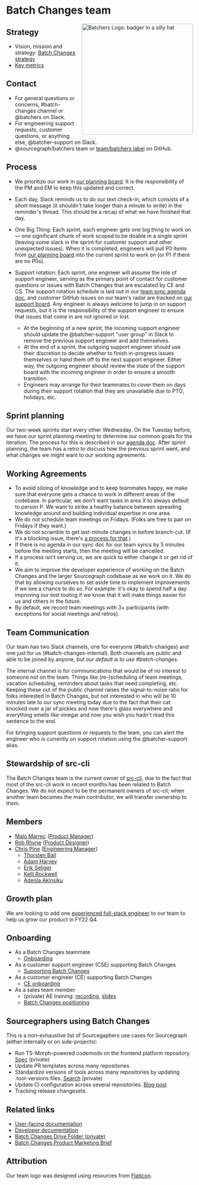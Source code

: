 # Batch Changes team

<img src="https://storage.googleapis.com/sourcegraph-assets/badgerhat.svg" width="300" height="300" align=right alt="Batchers Logo: badger in a silly hat">

## Strategy

- Vision, mission and strategy: [Batch Changes strategy](../../../../../strategy-goals/strategy/code-graph/batch-changes/index.md)
- [Key metrics](metrics.md)

## Contact

- For general questions or concerns, #batch-changes channel or @batchers on Slack.
- For engineering support requests, customer questions, or anything else, @batcher-support on Slack.
- @sourcegraph/batchers team or [team/batchers label](https://github.com/sourcegraph/sourcegraph/issues?q=is%3Aissue+is%3Aopen+label%3Ateam%2Fbatchers) on GitHub.

## Process

- We prioritize our work in [our planning board](https://github.com/orgs/sourcegraph/projects/216). It is the responsibility of the PM and EM to keep this updated and correct.

- Each day, Slack reminds us to do our text check-in, which consists of a _short_ message (it shouldn't take longer than a minute to write) in the reminder's thread. This should be a recap of what we have finished that day.

- One Big Thing: Each sprint, each engineer gets one big thing to work on — one significant chunk of work scoped to be doable in a single sprint (leaving some slack in the sprint for customer support and other unexpected issues). When it is completed, engineers will pull P0 items from [our planning board](https://github.com/orgs/sourcegraph/projects/216) into the current sprint to work on (or P1 if there are no P0s).

- Support rotation: Each sprint, one engineer will assume the role of support engineer, serving as the primary point of contact for customer questions or issues with Batch Changes that are escalated by CE and CS. The support rotation schedule is laid out in our [team sync agenda doc](https://docs.google.com/document/d/1opVINuZ1PfNZCx3zJP3BwlXAEG5SYt8HIIdGab115j8/edit#), and customer GitHub issues on our team's radar are tracked on [our support board](https://github.com/orgs/sourcegraph/projects/218). Any engineer is always welcome to jump in on support requests, but it is the responsibility of the support engineer to ensure that issues that come in are not ignored or lost.
  - At the beginning of a new sprint, the incoming support engineer should update the @batcher-support "user group" in Slack to remove the previous support engineer and add themselves.
  - At the end of a sprint, the outgoing support engineer should use their discretion to decide whether to finish in-progress issues themselves or hand them off to the next support engineer. Either way, the outgoing engineer should review the state of the support board with the incoming engineer in order to ensure a smooth transition.
  - Engineers may arrange for their teammates to cover them on days during their support rotation that they are unavailable due to PTO, holidays, etc.

## Sprint planning

Our two-week sprints start every other Wednesday. On the Tuesday before, we have our sprint planning meeting to determine our common goals for the iteration. The process for this is described in our [agenda doc](https://docs.google.com/document/d/1d4_WndknEd23BNUFG05-KEV4pq2MNx8mdZedVnZpLCg/edit#). After sprint planning, the team has a retro to discuss how the previous sprint went, and what changes we might want to our working agreements.

## Working Agreements

- To avoid siloing of knowledge and to keep teammates happy, we make sure that everyone gets a chance to work in different areas of the codebase. In particular, we don't want tasks in area X to always default to person P. We want to strike a healthy balance between spreading knowledge around and building individual expertise in one area.
- We do not schedule team meetings on Fridays. (Folks are free to pair on Fridays if they want.)
- We do not scramble to get last-minute changes in before branch-cut. (If it's a blocking issue, there's [a process for that](../../process/releases/index.md#issues).)
- If there is no agenda in our sync doc for our team syncs by 5 minutes before the meeting starts, then the meeting will be cancelled.
- If a process isn't serving us, we are quick to either change it or get rid of it.
- We aim to improve the developer experience of working on the Batch Changes and the larger Sourcegraph codebase as we work on it. We do that by allowing ourselves to set aside time to implement improvements if we see a chance to do so. For example: it's okay to spend half a day improving our test tooling if we know that it will make things easier for us and others in the future.
- By default, we record team meetings with 3+ participants (with exceptions for social meetings and retros).

## Team Communication

Our team has two Slack channels, one for everyone (#batch-changes) and one just for us (#batch-changes-internal). Both channels are public and able to be joined by anyone, but _our default is to use #batch-changes._

The internal channel is for communications that would be of no interest to someone not on the team. Things like (re-)scheduling of team meetings, vacation scheduling, reminders about tasks that need completing, etc. Keeping these out of the public channel raises the signal-to-noise ratio for folks interested in Batch Changes, but not interested in who will be 10 minutes late to our sync meeting today due to the fact that their cat knocked over a jar of pickles and now there's glass everywhere and everything smells like vinegar and now you wish you hadn't read this sentence to the end.

For bringing support questions or requests to the team, you can alert the engineer who is currently on support rotation using the @batcher-support alias.

## Stewardship of src-cli

The Batch Changes team is the current owner of [src-cli](https://github.com/sourcegraph/src-cli), due to the fact that most of the src-cli work in recent months has been related to Batch Changes. We do not expect to be the permanent owners of src-cli; when another team becomes the main contributor, we will transfer ownership to them.

## Members

- [Malo Marrec](../../../../../team/index.md#malo-marrec) ([Product Manager](../../../product/roles/index.md#product-manager))
- [Rob Rhyne](../../../../../team/index.md#rob-rhyne) ([Product Designer](../../../product/roles/index.md#product-designer))
- [Chris Pine](../../../../../team/index.md#chris-pine) ([Engineering Manager](../../roles/index.md#engineering-manager))
  - [Thorsten Ball](../../../../../team/index.md#thorsten-ball)
  - [Adam Harvey](../../../../../team/index.md#adam-harvey)
  - [Erik Seliger](../../../../../team/index.md#erik-seliger)
  - [Kelli Rockwell](../../../../../team/index.md#kelli-rockwell)
  - [Adeola Akinsiku](../../../../../team/index.md#adeola-akinsiku)

## Growth plan

We are looking to add one [experienced full-stack engineer](https://boards.greenhouse.io/sourcegraph91/jobs/4179711004) to our team to help us grow our product in FY22 Q4.

## Onboarding

- As a Batch Changes teammate
  - [Onboarding](onboarding.md)
- As a customer support engineer (CSE) supporting Batch Changes
  - [Supporting Batch Changes](supporting-batch-changes.md)
- As a customer engineer (CE) supporting Batch Changes
  - [CE onboarding](ce-onboarding.md)
- As a sales team member
  - (private) AE training: [recording](https://drive.google.com/file/d/10oeyEvKNKk4RdyJUtvc-rXcgcmGhSrc2/view?usp=sharing), [slides](https://docs.google.com/presentation/d/1N50kk1N712lvsWI_BrGB4WH8LHnOVYrkxqvRS9WubuA/edit#slide=id.g7d2aea8729_0_0)
  - [Batch Changes positioning](../../../../marketing/product-marketing/batch_changes_positioning.md)

## Sourcegraphers using Batch Changes

This is a non-exhaustive list of Sourcegaphers use cases for Sourcegraph (either internally or on side-projects):

- Run TS-Morph-powered codemods on the frontend platform repository. [Spec](https://k8s.sgdev.org/batch-changes/executions/QmF0Y2hTcGVjOiI0eGNQQVVIaVoxZCI=?workspace=QmF0Y2hTcGVjV29ya3NwYWNlOjk0ODQwNA==) (private)
- Update PR templates across many repositories.
- Standardize versions of tools across many repositories by updating .tool-versions files. [Search](https://k8s.sgdev.org/search?q=context:global+repo:%5Egithub%5C.com/sourcegraph+file:%5E%5C.tool-versions+shfmt&patternType=literal&case=yes) (private)
- Update CI configuration across several repositories. [Blog post](https://unknwon.io/posts/211110_sourcegraph_batch_changes/)
- Tracking release changesets.

## Related links

- [User-facing documentation](https://docs.sourcegraph.com/batch_changes)
- [Developer documentation](https://docs.sourcegraph.com/dev/background-information/batch_changes)
- [Batch Changes Drive Folder (private)](https://drive.google.com/drive/u/0/folders/18Sa_NpsVRvVV8MIvuXyoDEinpEf8fbGn)
- [Batch Changes Product Marketing Brief](https://docs.google.com/document/d/1yQpCKF50gx8_T-KDnU4s9TjW6fZpMUfWLF2h4xSM8jk)

## Attribution

Our team logo was designed using resources from [Flaticon](https://www.flaticon.com/).
